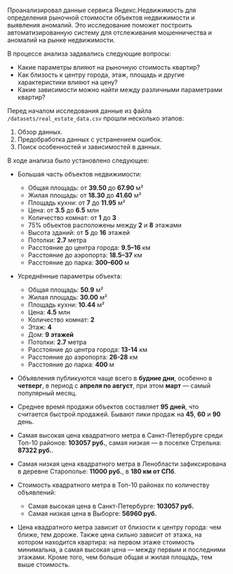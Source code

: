 Проанализировал данные сервиса Яндекс.Недвижимость для определения рыночной стоимости объектов недвижимости и выявления аномалий. Это исследование поможет построить автоматизированную систему для отслеживания мошенничества и аномалий на рынке недвижимости.

В процессе анализа задавались следующие вопросы:
* Какие параметры влияют на рыночную стоимость квартир?
* Как близость к центру города, этаж, площадь и другие характеристики влияют на цену?
* Какие зависимости можно найти между различными параметрами квартир?

Перед началом исследования данные из файла `/datasets/real_estate_data.csv` прошли несколько этапов:
1. Обзор данных.
2. Предобработка данных с устранением ошибок.
3. Поиск особенностей и зависимостей в данных.

В ходе анализа было установлено следующее:

- Большая часть объектов недвижимости:
  - Общая площадь: от **39.50** до **67.90** м²
  - Жилая площадь: от **18.30** до **41.60** м²
  - Площадь кухни: от **7** до **11.95** м²
  - Цена: от **3.5** до **6.5** млн
  - Количество комнат: от **1** до **3**
  - 75% объектов расположены между **2** и **8** этажами
  - Высота зданий: от **5** до **16** этажей
  - Потолки: **2.7** метра
  - Расстояние до центра города: **9.5–16** км
  - Расстояние до аэропорта: **18.5–37** км
  - Расстояние до парка: **300–600** м

- Усреднённые параметры объекта:
  - Общая площадь: **50.9** м²
  - Жилая площадь: **30.00** м²
  - Площадь кухни: **10.44** м²
  - Цена: **4.5** млн
  - Количество комнат: **2**
  - Этаж: **4**
  - Дом: **9 этажей**
  - Потолки: **2.7** метра
  - Расстояние до центра города: **13-14** км
  - Расстояние до аэропорта: **26-28** км
  - Расстояние до парка: **400** м

- Объявления публикуются чаще всего в **будние дни**, особенно в **четверг**, в период с **апреля по август**, при этом **март** — самый популярный месяц.

- Среднее время продажи объектов составляет **95 дней**, что считается быстрой продажей. Бывают пики продаж на **45**, **60** и **90** день.

- Самая высокая цена квадратного метра в Санкт-Петербурге среди Топ-10 районов: **103057 руб.**, самая низкая — в поселке Стрельна: **87322 руб.**. 
- Самая низкая цена квадратного метра в Ленобласти зафиксирована в деревне Старополье: **11000 руб.**, в **180 км от СПб**.

- Стоимость квадратного метра в Топ-10 районах по количеству объявлений:
  - Самая высокая цена в Санкт-Петербурге: **103057 руб.**
  - Самая низкая цена в Выборге: **56960 руб.**

- Цена квадратного метра зависит от близости к центру города: чем ближе, тем дороже. Также цена сильно зависит от этажа, на котором находится квартира: на первом этаже стоимость минимальна, а самая высокая цена — между первым и последними этажами. Кроме того, чем больше общая и жилая площадь, тем выше стоимость.
